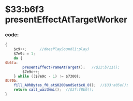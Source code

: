 ﻿
# $33:b6f3 presentEffectAtTargetWorker

### code:
```js
{
	$c9++;		//doesPlaySound(1:play)
	$7e9c = 1;
	do {
$b6fa:
		presentEffectFrameAtTarget();	//$33:b711();
		$7e9c++;
	} while (($7e9c - 1) != $7300);
$b70b:
	fill_A0hBytes_f0_at$0200andSet$c8_0();	//$33:a05e();
	return call_waitNmi();	//$3f:f8b0();
}
```


